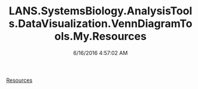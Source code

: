 ﻿---
title: LANS.SystemsBiology.AnalysisTools.DataVisualization.VennDiagramTools.My.Resources
date: 6/16/2016 4:57:02 AM
---

[Resources](T-LANS.SystemsBiology.AnalysisTools.DataVisualization.VennDiagramTools.My.Resources.Resources.html)

